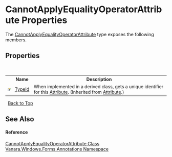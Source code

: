 # CannotApplyEqualityOperatorAttribute Properties
 

The <a href="1181ecbb-3a9d-bf00-dfed-24f0a4b128fb">CannotApplyEqualityOperatorAttribute</a> type exposes the following members.


## Properties
&nbsp;<table><tr><th></th><th>Name</th><th>Description</th></tr><tr><td>![Public property](media/pubproperty.gif "Public property")</td><td><a href="http://msdn2.microsoft.com/en-us/library/sa1bf03e" target="_blank">TypeId</a></td><td>
When implemented in a derived class, gets a unique identifier for this <a href="http://msdn2.microsoft.com/en-us/library/e8kc3626" target="_blank">Attribute</a>.
 (Inherited from <a href="http://msdn2.microsoft.com/en-us/library/e8kc3626" target="_blank">Attribute</a>.)</td></tr></table>&nbsp;
<a href="#cannotapplyequalityoperatorattribute-properties">Back to Top</a>

## See Also


#### Reference
<a href="1181ecbb-3a9d-bf00-dfed-24f0a4b128fb">CannotApplyEqualityOperatorAttribute Class</a><br /><a href="600255aa-5477-7018-00f3-14fce5adebc9">Vanara.Windows.Forms.Annotations Namespace</a><br />
